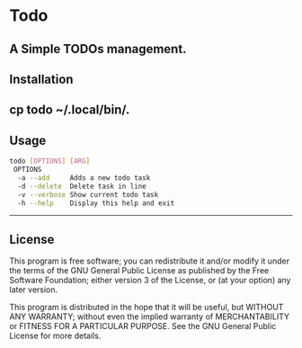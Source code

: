 Todo
=========================================================
A Simple TODOs management.
---

## Installation
cp todo ~/.local/bin/.
---

## Usage
```bash
todo [OPTIONS] [ARG]
 OPTIONS
  -a --add     Adds a new todo task 
  -d --delete  Delete task in line
  -v --verbose Show current todo task
  -h --help    Display this help and exit
```
---

## License
This program is free software; you can redistribute it and/or modify
it under the terms of the GNU General Public License as published by
the Free Software Foundation; either version 3 of the License, or
(at your option) any later version.

This program is distributed in the hope that it will be useful,
but WITHOUT ANY WARRANTY; without even the implied warranty of
MERCHANTABILITY or FITNESS FOR A PARTICULAR PURPOSE.  See the
GNU General Public License for more details.
